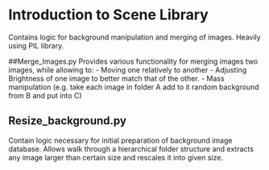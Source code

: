 # Introduction to Scene Library

Contains logic for background manipulation and merging of images.
Heavily using PIL library.

##Merge_Images.py
Provides various functionality for merging images two images, while allowing to:
    - Moving one relatively to another
    - Adjusting Brightness of one image to better match that of the other.
    - Mass manipulation (e.g. take each image in folder A add to it random 
        background from B and put into C)
        
## Resize_background.py
Contain logic necessary for initial preparation of background image database. 
Allows walk through a hierarchical folder structure and extracts any image
larger than certain size and rescales it into given size.